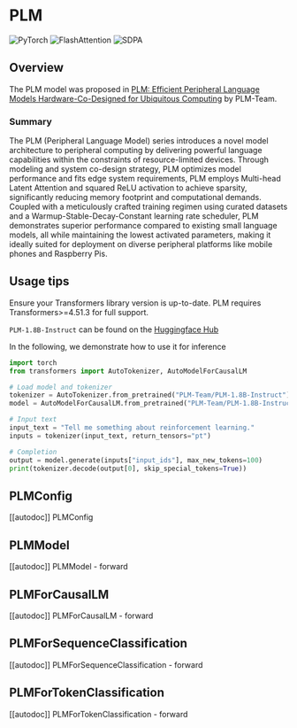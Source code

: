 <!--Copyright 2025 The PLM Team and The HuggingFace Team. All rights reserved.

Licensed under the Apache License, Version 2.0 (the "License"); you may not use this file except in compliance with
the License. You may obtain a copy of the License at

http://www.apache.org/licenses/LICENSE-2.0

Unless required by applicable law or agreed to in writing, software distributed under the License is distributed on
an "AS IS" BASIS, WITHOUT WARRANTIES OR CONDITIONS OF ANY KIND, either express or implied. See the License for the
specific language governing permissions and limitations under the License.

⚠️ Note that this file is in Markdown but contain specific syntax for our doc-builder (similar to MDX) that may not be
rendered properly in your Markdown viewer.

-->

# PLM
<div class="flex flex-wrap space-x-1">
<img alt="PyTorch" src="https://img.shields.io/badge/PyTorch-DE3412?style=flat&logo=pytorch&logoColor=white">
<img alt="FlashAttention" src="https://img.shields.io/badge/%E2%9A%A1%EF%B8%8E%20FlashAttention-eae0c8?style=flat">
<img alt="SDPA" src="https://img.shields.io/badge/SDPA-DE3412?style=flat&logo=pytorch&logoColor=white">
</div>

## Overview

The PLM model was proposed in [PLM: Efficient Peripheral Language Models Hardware-Co-Designed for Ubiquitous Computing](https://arxiv.org/abs/2503.12167) by PLM-Team.

### Summary

The PLM (Peripheral Language Model) series introduces a novel model architecture to peripheral computing by delivering powerful language capabilities within the constraints of resource-limited devices. Through modeling and system co-design strategy, PLM optimizes model performance and fits edge system requirements, PLM employs Multi-head Latent Attention and squared ReLU activation to achieve sparsity, significantly reducing memory footprint and computational demands. Coupled with a meticulously crafted training regimen using curated datasets and a Warmup-Stable-Decay-Constant learning rate scheduler, PLM demonstrates superior performance compared to existing small language models, all while maintaining the lowest activated parameters, making it ideally suited for deployment on diverse peripheral platforms like mobile phones and Raspberry Pis.


## Usage tips

Ensure your Transformers library version is up-to-date. PLM requires Transformers>=4.51.3 for full support.


`PLM-1.8B-Instruct` can be found on the [Huggingface Hub](https://huggingface.co/PLM-Team/PLM-1.8B-Instruct)


In the following, we demonstrate how to use it for inference

```python
import torch
from transformers import AutoTokenizer, AutoModelForCausalLM

# Load model and tokenizer
tokenizer = AutoTokenizer.from_pretrained("PLM-Team/PLM-1.8B-Instruct")
model = AutoModelForCausalLM.from_pretrained("PLM-Team/PLM-1.8B-Instruct", torch_dtype=torch.bfloat16)

# Input text
input_text = "Tell me something about reinforcement learning."
inputs = tokenizer(input_text, return_tensors="pt")

# Completion
output = model.generate(inputs["input_ids"], max_new_tokens=100)
print(tokenizer.decode(output[0], skip_special_tokens=True))
```


## PLMConfig

[[autodoc]] PLMConfig

## PLMModel

[[autodoc]] PLMModel
    - forward

## PLMForCausalLM

[[autodoc]] PLMForCausalLM
    - forward

## PLMForSequenceClassification

[[autodoc]] PLMForSequenceClassification
    - forward

## PLMForTokenClassification

[[autodoc]] PLMForTokenClassification
    - forward